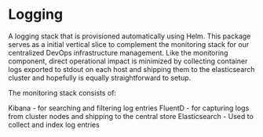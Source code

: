 # Logging

A logging stack that is provisioned automatically using Helm. This package serves as a initial vertical slice to complement the monitoring stack for our centralized DevOps infrastructure management. Like the monitoring component, direct operational impact is minimized by collecting container logs exported to stdout on each host and shipping them to the elasticsearch cluster and hopefully is equally straightforward to setup.

The monitoring stack consists of:

Kibana - for searching and filtering log entries
FluentD - for capturing logs from cluster nodes and shipping to the central store
Elasticsearch - Used to collect and index log entries
